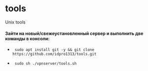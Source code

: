 # tools
Unix tools 
#### Зайти на новый/свежеустановленный сервер и выполнить две команды в консоли:
-      sudo apt install git -y && git clone https://github.com/idpro1313/tools.git
-      sudo sh ./vpnserver/tools.sh
